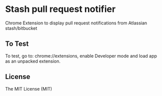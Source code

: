 Stash pull request notifier
==============

Chrome Extension to display pull request notifications from Atlassian stash/bitbucket

## To Test 

To test, go to: chrome://extensions, enable Developer mode and load app as an unpacked extension.

## License 

The MIT License (MIT)



